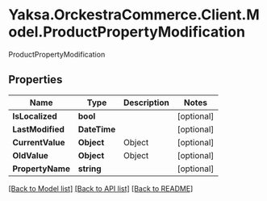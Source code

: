 # Yaksa.OrckestraCommerce.Client.Model.ProductPropertyModification
ProductPropertyModification

## Properties

Name | Type | Description | Notes
------------ | ------------- | ------------- | -------------
**IsLocalized** | **bool** |  | [optional] 
**LastModified** | **DateTime** |  | [optional] 
**CurrentValue** | **Object** | Object | [optional] 
**OldValue** | **Object** | Object | [optional] 
**PropertyName** | **string** |  | [optional] 

[[Back to Model list]](../README.md#documentation-for-models) [[Back to API list]](../README.md#documentation-for-api-endpoints) [[Back to README]](../README.md)

